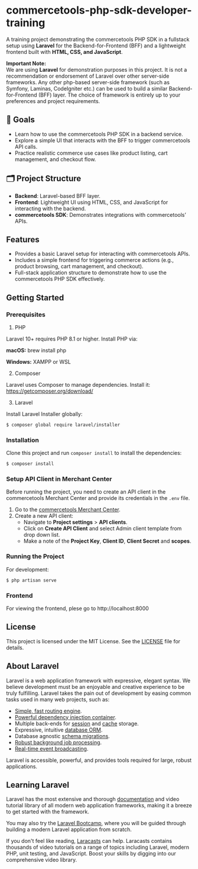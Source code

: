 # commercetools-php-sdk-developer-training

A training project demonstrating the commercetools PHP SDK in a fullstack setup using **Laravel** for the Backend-for-Frontend (BFF) and a lightweight frontend built with **HTML, CSS, and JavaScript**.

**Important Note:**  
We are using **Laravel** for demonstration purposes in this project. It is not a recommendation or endorsement of Laravel over other server-side frameworks. Any other php-based server-side framework (such as Symfony, Laminas, CodeIgniter etc.) can be used to build a similar Backend-for-Frontend (BFF) layer. The choice of framework is entirely up to your preferences and project requirements.

## 🎯 Goals

- Learn how to use the commercetools PHP SDK in a backend service.
- Explore a simple UI that interacts with the BFF to trigger commercetools API calls.
- Practice realistic commerce use cases like product listing, cart management, and checkout flow.

## 🗂️ Project Structure

- **Backend**: Laravel-based BFF layer.
- **Frontend**: Lightweight UI using HTML, CSS, and JavaScript for interacting with the backend.
- **commercetools SDK**: Demonstrates integrations with commercetools’ APIs.

## Features

- Provides a basic Laravel setup for interacting with commercetools APIs.
- Includes a simple frontend for triggering commerce actions (e.g., product browsing, cart management, and checkout).
- Full-stack application structure to demonstrate how to use the commercetools PHP SDK effectively.

## Getting Started

### Prerequisites
1. PHP

Laravel 10+ requires PHP 8.1 or higher. Install PHP via:

**macOS:** brew install php

**Windows:** XAMPP or WSL

2. Composer

Laravel uses Composer to manage dependencies. Install it: https://getcomposer.org/download/

3. Laravel 

Install Laravel Installer globally:

```bash
$ composer global require laravel/installer
```

### Installation

Clone this project and run `composer install` to install the dependencies: 

```bash
$ composer install
```

### Setup API Client in Merchant Center

Before running the project, you need to create an API client in the commercetools Merchant Center and provide its credentials in the `.env` file.

1. Go to the [commercetools Merchant Center](https://mc.europe-west1.gcp.commercetools.com/).
2. Create a new API client:
   - Navigate to **Project settings** > **API clients**.
   - Click on **Create API Client** and select Admin client template from drop down list.
   - Make a note of the **Project Key**, **Client ID**, **Client Secret** and **scopes**.


### Running the Project

For development:

```bash
$ php artisan serve
```

### Frontend

For viewing the frontend, plese go to http://localhost:8000

## License

This project is licensed under the MIT License. See the [LICENSE](https://github.com/nestjs/nest/blob/master/LICENSE) file for details.


## About Laravel

Laravel is a web application framework with expressive, elegant syntax. We believe development must be an enjoyable and creative experience to be truly fulfilling. Laravel takes the pain out of development by easing common tasks used in many web projects, such as:

- [Simple, fast routing engine](https://laravel.com/docs/routing).
- [Powerful dependency injection container](https://laravel.com/docs/container).
- Multiple back-ends for [session](https://laravel.com/docs/session) and [cache](https://laravel.com/docs/cache) storage.
- Expressive, intuitive [database ORM](https://laravel.com/docs/eloquent).
- Database agnostic [schema migrations](https://laravel.com/docs/migrations).
- [Robust background job processing](https://laravel.com/docs/queues).
- [Real-time event broadcasting](https://laravel.com/docs/broadcasting).

Laravel is accessible, powerful, and provides tools required for large, robust applications.

## Learning Laravel

Laravel has the most extensive and thorough [documentation](https://laravel.com/docs) and video tutorial library of all modern web application frameworks, making it a breeze to get started with the framework.

You may also try the [Laravel Bootcamp](https://bootcamp.laravel.com), where you will be guided through building a modern Laravel application from scratch.

If you don't feel like reading, [Laracasts](https://laracasts.com) can help. Laracasts contains thousands of video tutorials on a range of topics including Laravel, modern PHP, unit testing, and JavaScript. Boost your skills by digging into our comprehensive video library.

